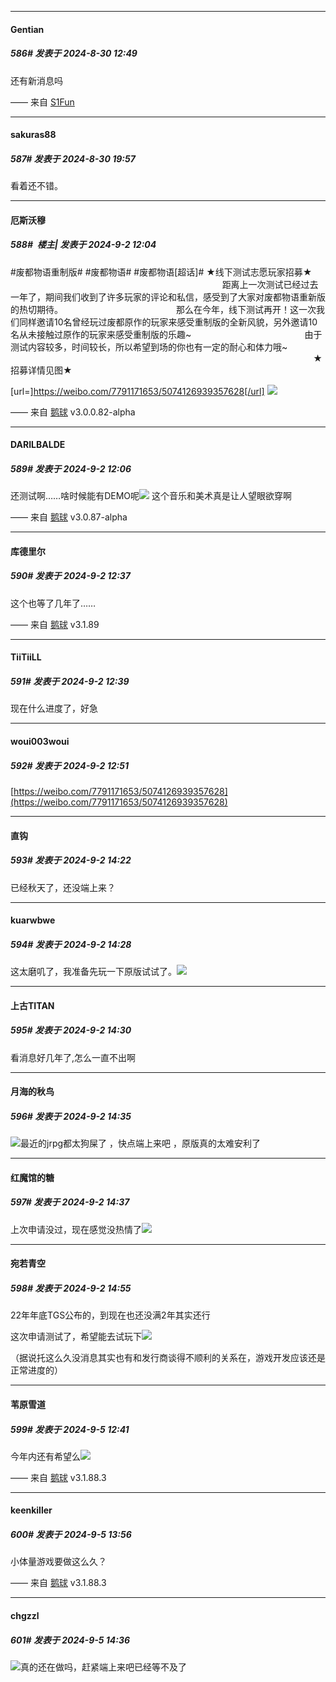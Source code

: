 ﻿
*****

####  Gentian  
##### 586#       发表于 2024-8-30 12:49

还有新消息吗

—— 来自 [S1Fun](https://s1fun.koalcat.com)


*****

####  sakuras88  
##### 587#       发表于 2024-8-30 19:57

看着还不错。


*****

####  厄斯沃穆  
##### 588#         楼主| 发表于 2024-9-2 12:04

#废都物语重制版# #废都物语# #废都物语[超话]# 
★线下测试志愿玩家招募★                                              
                                            
距离上一次测试已经过去一年了，期间我们收到了许多玩家的评论和私信，感受到了大家对废都物语重新版的热切期待。                                              
那么在今年，线下测试再开！这一次我们同样邀请10名曾经玩过废都原作的玩家来感受重制版的全新风貌，另外邀请10名从未接触过原作的玩家来感受重制版的乐趣~                                              
由于测试内容较多，时间较长，所以希望到场的你也有一定的耐心和体力哦~                                              
                                                                                           
★招募详情见图★

[url=]https://weibo.com/7791171653/5074126939357628[/url]
<img src="https://p.sda1.dev/19/dcef65c578e62d9348196ad6e8af56b4/image.jpg" referrerpolicy="no-referrer">

—— 来自 [鹅球](https://www.pgyer.com/xfPejhuq) v3.0.0.82-alpha

*****

####  DARILBALDE  
##### 589#       发表于 2024-9-2 12:06

还测试啊……啥时候能有DEMO呢<img src="https://static.saraba1st.com/image/smiley/face2017/018.png" referrerpolicy="no-referrer">
这个音乐和美术真是让人望眼欲穿啊

—— 来自 [鹅球](https://www.pgyer.com/xfPejhuq) v3.0.87-alpha


*****

####  库德里尔  
##### 590#       发表于 2024-9-2 12:37

这个也等了几年了……

—— 来自 [鹅球](https://www.pgyer.com/GcUxKd4w) v3.1.89

*****

####  TiiTiiLL  
##### 591#       发表于 2024-9-2 12:39

现在什么进度了，好急


*****

####  woui003woui  
##### 592#       发表于 2024-9-2 12:51

[https://weibo.com/7791171653/5074126939357628](https://weibo.com/7791171653/5074126939357628)


*****

####  直钩  
##### 593#       发表于 2024-9-2 14:22

已经秋天了，还没端上来？


*****

####  kuarwbwe  
##### 594#       发表于 2024-9-2 14:28

这太磨叽了，我准备先玩一下原版试试了。<img src="https://static.saraba1st.com/image/smiley/face2017/001.png" referrerpolicy="no-referrer">

*****

####  上古TITAN  
##### 595#       发表于 2024-9-2 14:30

看消息好几年了,怎么一直不出啊


*****

####  月海的秋鸟  
##### 596#       发表于 2024-9-2 14:35

<img src="https://static.saraba1st.com/image/smiley/face2017/087.gif" referrerpolicy="no-referrer">最近的jrpg都太狗屎了 ，快点端上来吧 ，原版真的太难安利了

*****

####  红魔馆的糖  
##### 597#       发表于 2024-9-2 14:37

上次申请没过，现在感觉没热情了<img src="https://static.saraba1st.com/image/smiley/face2017/019.png" referrerpolicy="no-referrer">


*****

####  宛若青空  
##### 598#       发表于 2024-9-2 14:55

22年年底TGS公布的，到现在也还没满2年其实还行

这次申请测试了，希望能去试玩下<img src="https://static.saraba1st.com/image/smiley/face/119.gif" referrerpolicy="no-referrer">

（据说托这么久没消息其实也有和发行商谈得不顺利的关系在，游戏开发应该还是正常进度的）


*****

####  苇原雪道  
##### 599#       发表于 2024-9-5 12:41

今年内还有希望么<img src="https://static.saraba1st.com/image/smiley/face2017/136.png" referrerpolicy="no-referrer">

—— 来自 [鹅球](https://www.pgyer.com/GcUxKd4w) v3.1.88.3


*****

####  keenkiller  
##### 600#       发表于 2024-9-5 13:56

小体量游戏要做这么久？

—— 来自 [鹅球](https://www.pgyer.com/GcUxKd4w) v3.1.88.3


*****

####  chgzzl  
##### 601#       发表于 2024-9-5 14:36

<img src="https://static.saraba1st.com/image/smiley/face2017/090.png" referrerpolicy="no-referrer">真的还在做吗，赶紧端上来吧已经等不及了

